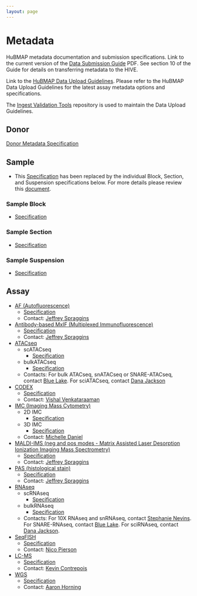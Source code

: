 ```yaml
---
layout: page
---
```

# Metadata

HuBMAP metadata documentation and submission specifications.
Link to the current version of the [Data Submission Guide](https://drive.google.com/file/d/1BXyWiu_Dixo5o-C3rrdpstb5g8u-d5NW/view?usp=sharing) PDF.
See section 10 of the Guide for details on transferring metadata to the HIVE.

Link to the [HuBMAP Data Upload Guidelines](https://hubmapconsortium.github.io/ingest-validation-tools/). Please refer to the HuBMAP Data Upload Guidelines for the latest assay metadata options and specifications.

The [Ingest Validation Tools](https://github.com/hubmapconsortium/ingest-validation-tools/tree/main) repository is used to maintain the Data Upload Guidelines.

## Donor

[Donor Metadata Specification](/donor)

## Sample
- This [Specification](https://hubmapconsortium.github.io/ingest-validation-tools/sample/) has been replaced by the individual Block, Section, and Suspension specifications below. For more details please review this [document](https://docs.google.com/document/d/1KEo-34Rjf6gS3ZM3DEenIejtb35txPLsbpdjBmbKauo/).
### Sample Block
- [Specification](https://hubmapconsortium.github.io/ingest-validation-tools/sample-block/)
### Sample Section
- [Specification](https://hubmapconsortium.github.io/ingest-validation-tools/sample-section/)
### Sample Suspension
- [Specification](https://hubmapconsortium.github.io/ingest-validation-tools/sample-suspension/)

## Assay

- [AF (Autofluorescence)](/assays/af)
  - [Specification](https://hubmapconsortium.github.io/ingest-validation-tools/af/)
  - Contact: [Jeffrey Spraggins](mailto:jeff.spraggins@vanderbilt.edu)
- [Antibody-based MxIF (Multiplexed Immunofluorescence)](/assays/mxif)
  - [Specification](https://hubmapconsortium.github.io/ingest-validation-tools/mxif)
  - Contact: [Jeffrey Spraggins](mailto:jeff.spraggins@vanderbilt.edu)
- [ATACseq](/assays/atacseq)
  - scATACseq
    - [Specification](https://hubmapconsortium.github.io/ingest-validation-tools/scatacseq)
  - bulkATACseq
    - [Specification](https://hubmapconsortium.github.io/ingest-validation-tools/bulkatacseq)
  - Contacts: For bulk ATACseq, snATACseq or SNARE-ATACseq, contact [Blue Lake](mailto:b1lake@eng.ucsd.edu).
      For sciATACseq, contact [Dana Jackson](mailto:danaj77@uw.edu)
- [CODEX](/assays/codex)
  - [Specification](https://hubmapconsortium.github.io/ingest-validation-tools/codex)
  - Contact: [Vishal Venkataraaman](mailto:vgautham@stanford.edu)
- [IMC (Imaging Mass Cytometry) ](/assays/imc)
  - 2D IMC
    - [Specification](https://hubmapconsortium.github.io/ingest-validation-tools/imc)
  - 3D IMC
    - [Specification](https://hubmapconsortium.github.io/ingest-validation-tools/imc3d)
  - Contact: [Michelle Daniel](mailto:michelle.daniel@uzh.ch)
- [MALDI-IMS (neg and pos modes - Matrix Assisted Laser Desorption Ionization Imaging Mass Spectrometry)](/assays/maldi-ims)
  - [Specification](https://hubmapconsortium.github.io/ingest-validation-tools/ims)
  - Contact: [Jeffrey Spraggins](mailto:jeff.spraggins@vanderbilt.edu)
- [PAS (histological stain)](/assays/pas)
  - [Specification](https://hubmapconsortium.github.io/ingest-validation-tools/stained)
  - Contact: [Jeffrey Spraggins](mailto:jeff.spraggins@vanderbilt.edu)
- [RNAseq](/assays/rnaseq)
  - scRNAseq
    - [Specification](https://hubmapconsortium.github.io/ingest-validation-tools/scrnaseq)
  - bulkRNAseq
    - [Specification](https://hubmapconsortium.github.io/ingest-validation-tools/bulkrnaseq)
  - Contacts: For 10X RNAseq and snRNAseq, contact [Stephanie Nevins](mailto:snevins@stanford.edu). 
    For SNARE-RNAseq, contact [Blue Lake](mailto:b1lake@eng.ucsd.edu).
    For sciRNAseq, contact [Dana Jackson](mailto:danaj77@uw.edu). 
- [SeqFISH](/assays/seqfish)
  - [Specification](https://hubmapconsortium.github.io/ingest-validation-tools/seqfish)
  - Contact: [Nico Pierson](mailto:nicogpt@caltech.edu)
- [LC-MS](/assays/lcms)
  - [Specification](https://hubmapconsortium.github.io/ingest-validation-tools/lcms)
  - Contact: [Kevin Contrepois](mailto:kcontrep@stanford.edu)
- [WGS](/assays/wgs)
  - [Specification](https://hubmapconsortium.github.io/ingest-validation-tools/wgs)
  - Contact: [Aaron Horning](mailto:ahorning@stanford.edu)
